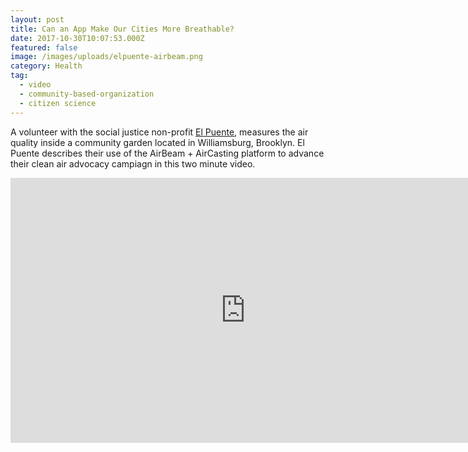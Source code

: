 ```yaml
---
layout: post
title: Can an App Make Our Cities More Breathable?
date: 2017-10-30T10:07:53.000Z
featured: false
image: /images/uploads/elpuente-airbeam.png
category: Health
tag:
  - video
  - community-based-organization
  - citizen science
---
```

A volunteer with the social justice non-profit [El Puente](https://elpuente.us/), measures the air quality inside a community garden located in Williamsburg, Brooklyn. El Puente describes their use of the AirBeam + AirCasting platform to advance their clean air advocacy campiagn in this two minute video.<p><iframe width="752" height="424" src="https://www.youtube.com/embed/G6PEcwuVBEk?rel=0&amp;showinfo=0" frameborder="0" allowfullscreen></iframe></p>
